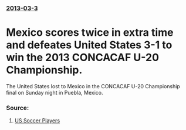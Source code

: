 ### [2013-03-3](/news/2013/03/3/index.md)

# Mexico scores twice in extra time and defeates United States 3-1 to win the 2013 CONCACAF U-20 Championship. 

The United States lost to Mexico in the CONCACAF U-20 Championship final on Sunday night in Puebla, Mexico.


### Source:

1. [US Soccer Players](http://www.ussoccerplayers.com/2013/03/concacaf-u-20-championship-final-usa-1-mexico-3-aet.html)
